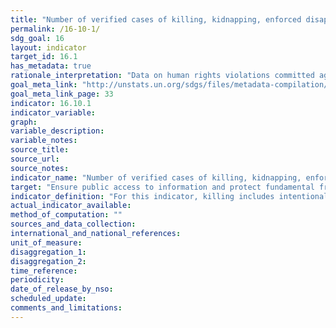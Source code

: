 ```yaml
---
title: "Number of verified cases of killing, kidnapping, enforced disappearance, arbitrary detention and torture of journalists, associated media personnel, trade unionists and human rights advocates in the previous 12 months"
permalink: /16-10-1/
sdg_goal: 16
layout: indicator
target_id: 16.1
has_metadata: true
rationale_interpretation: "Data on human rights violations committed against journalist, trade unionists and human rights defenders is required to know if fundamental freedoms, including the right to freedom of opinion and expression, which includes the right to receive information, and the right to freedom of peaceful assembly and of association are protected in accordance with international law. The State is obliged to respect the human rights of all persons under its jurisdiction, in that it must refrain from infringement on rights, as well as an obligation to protect individuals against acts of third parties. The indicator therefore measures all such cases, but where the killing, disappearance, detention, assault or torture is perpetrated by an agent of the State or any other person acting under government authority or with its complicity, tolerance or acquiescence, or where the State fails to adequately investigate, punish or redress an offence committed by a third party, this will constitute a violation of human rights. \nKilling, disappearance, arbitrary detention, assault and torture of journalists, trade unionists or human rights defenders may have a chilling effect on freedom of expression and other fundamental freedoms. In order to have a full picture of the extent of protection of fundamental freedoms, it is advisable to also have a basket of indicators at national level including on access to information, other aspects of the rights to freedom of opinion and expression and freedom of assembly and association, notably the right to communicate with international human rights mechanisms, and other types of human rights violations often committed against journalists, trade unionists and human rights defenders, which may include intimidation, harassment, prosecution, defamation, and restricting mobility."
goal_meta_link: "http://unstats.un.org/sdgs/files/metadata-compilation/Metadata-Goal-16.pdf"
goal_meta_link_page: 33
indicator: 16.10.1
indicator_variable: 
graph: 
variable_description: 
variable_notes: 
source_title: 
source_url: 
source_notes: 
indicator_name: "Number of verified cases of killing, kidnapping, enforced disappearance, arbitrary detention and torture of journalists, associated media personnel, trade unionists and human rights advocates in the previous 12 months"
target: "Ensure public access to information and protect fundamental freedoms, in accordance with national legislation and international agreements."
indicator_definition: "For this indicator, killing includes intentional homicide and other arbitrary deprivation of life, as formulated in Article 6(1) ICCPR. Enforced disappearance is defined as the arrest, detention, abduction or any other form of deprivation of liberty, followed by a refusal to acknowledge the deprivation of liberty or by concealment of the fate or whereabouts of the disappeared person, which place such a person outside the protection of the law (International Convention for the Protection of All Persons from Enforced Disappearance, adapted to account for disappearances perpetrated by non-State actors). Arbitrary detention is detention without due process and safeguards, as outlined in Article 9(1) ICCPR. Torture means any act by which severe pain or suffering, whether physical or mental, is intentionally inflicted on a person for such purposes as obtaining from him or a third person information or a confession, punishing him for an act he or a third person has committed or is suspected of having committed, or intimidating or coercing him or a third person, or for any reason based on discrimination of any kind, when such pain or suffering is inflicted by or at the instigation of or with the consent or acquiescence of a public official or other person acting in an official capacity (Convention against Torture). Assault means physical attack against the body of another person resulting in serious bodily injury. \nHuman rights defenders is a term used to describe people who, individually or with others, act to promote or protect human rights. Human rights defenders are identified above all by what they do and it is through a description of their actions and of some of the contexts in which they work that the term can best be explained. The definition of human rights defenders may include journalists and trade unionists, but each individual case is counted only once. Other examples may include a student campaigning to end torture in prisons, a politician who takes a stand against endemic corruption or witnesses in court cases on human rights abuses. \nJournalists cover 'journalists, media workers and social media producers who generate a significant amount of public-interest journalism.' This concepualisation, has been agreed by UNESCO Member States, and could include a wide range of actors, including professional full-time reporters and analysts, foreign correspondents and local journalists, as well as bloggers and other social media producers who engage in forms of self-publication in print, on the Internet or elsewhere, journalists from 'traditional media' and those who work across multiple media. \nThe term \"trade unionist\" refers to an individual employed or accredited by a trade union, and other elected representatives of workers, including workers in the informal sector. \nThe indicator is calculated as the total number of reported cases of killing, disappearance, arbitrary detention, assault and torture of journalists, trade unionists or human rights defenders during the reporting period which are verified by an independent entity (in this case OHCHR and UNESCO)."
actual_indicator_available: 
method_of_computation: ""
sources_and_data_collection: 
international_and_national_references: 
unit_of_measure: 
disaggregation_1: 
disaggregation_2: 
time_reference: 
periodicity: 
date_of_release_by_nso: 
scheduled_update: 
comments_and_limitations: 
---
```


